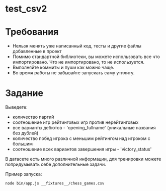 # test_csv2

# Требования

* Нельзя менять уже написанный код, тесты и другие файлы добавленные в проект
* Помимо стандартной библиотеки, вы можете использовать все что импортировано. Что не импортировано, то не используется.
* Выполняйте коммиты и пуши как можно чаще.
* Во время работы не забывайте запускать саму утилиту.

# Задание

Выведете:

- количество партий
- соотношение игр рейтинговых игр против нерейтинговых
- все варианты дебютов - 'opening_fullname' (уникальные названия без дублей)
- количество побед игрока с меньшим рейтингом над игроком с большим
- соотношение всех вариантов завершения игры - 'victory_status'

В датасете есть много различной информации, для тренировки можете попридумывать себе дополнительные задачи.

Пример запуска: 
```bash
node bin/app.js __fixtures__/chess_games.csv
```
